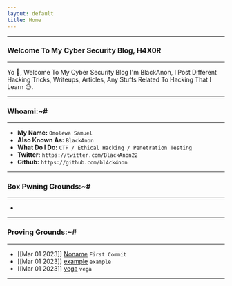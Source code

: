 ```yaml
---
layout: default
title: Home
---
```


* * *
### Welcome To My Cyber Security Blog, H4X0R
* * *

Yo 👋, Welcome To My Cyber Security Blog I'm BlackAnon, I Post Different Hacking Tricks, Writeups, Articles, Any Stuffs Related To Hacking That I Learn 😉.

* * *
### Whoami:~#

* * *

- **My Name:**    `Omolewa Samuel`
- **Also Known As:** `BlackAnon`
- **What Do I Do:**  `CTF / Ethical Hacking / Penetration Testing`
- **Twitter:** `https://twitter.com/BlackAnon22`
- **Github:** `https://github.com/bl4ck4non`

* * *
### **Box Pwning Grounds:~#**
* * *

-

* * *
### **Proving Grounds:~#**
* * *

- [[Mar 01 2023]] [Noname](https://bl4ck4non.github.io/posts/PG/new.html) `First Commit`
- [[Mar 01 2023]] [example](https://bl4ck4non.github.io/posts/PG/example.html) `example`
- [[Mar 01 2023]] [vega](https://bl4ck4non.github.io/posts/PTD/vega.html) `vega`

* * *
